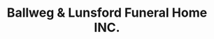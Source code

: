 ---
title: "Ballweg & Lunsford Funeral Home INC."
url: /syracuse/ballweg-und-lunsford-funeral-home-inc/
shop: Bestattungen
---